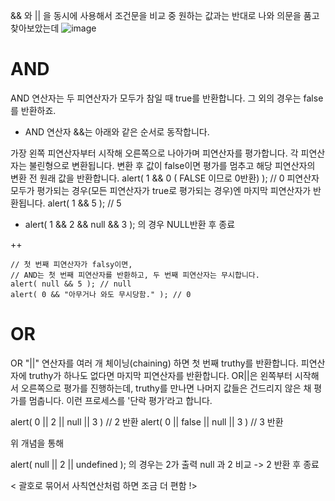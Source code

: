 && 와 || 을 동시에 사용해서 조건문을 비교 중 원하는 값과는 반대로 나와 의문을 품고 찾아보았는데 
![image](https://user-images.githubusercontent.com/97571604/194259220-5c48f6fe-4fbd-445f-b191-f7c2a7f76726.png) 

# AND
 AND 연산자는 두 피연산자가 모두가 참일 때 true를 반환합니다. 그 외의 경우는 false를 반환하죠.
- AND 연산자 &&는 아래와 같은 순서로 동작합니다.

가장 왼쪽 피연산자부터 시작해 오른쪽으로 나아가며 피연산자를 평가합니다.
각 피연산자는 불린형으로 변환됩니다. 변환 후 값이 false이면 평가를 멈추고 해당 피연산자의 변환 전 원래 값을 반환합니다. alert( 1 && 0 ( FALSE 이므로 0반환) ); // 0 
피연산자 모두가 평가되는 경우(모든 피연산자가 true로 평가되는 경우)엔 마지막 피연산자가 반환됩니다. alert( 1 && 5 ); // 5

- alert( 1 && 2 && null && 3 ); 의 경우 NULL반환 후 종료

++ 
```
// 첫 번째 피연산자가 falsy이면,
// AND는 첫 번째 피연산자를 반환하고, 두 번째 피연산자는 무시합니다.
alert( null && 5 ); // null
alert( 0 && "아무거나 와도 무시당함." ); // 0
```

# OR
OR "||" 연산자를 여러 개 체이닝(chaining) 하면 첫 번째 truthy를 반환합니다. 피연산자에 truthy가 하나도 없다면 마지막 피연산자를 반환합니다.
OR||은 왼쪽부터 시작해서 오른쪽으로 평가를 진행하는데, truthy를 만나면 나머지 값들은 건드리지 않은 채 평가를 멈춥니다. 이런 프로세스를 '단락 평가’라고 합니다.

 alert( 0 || 2 || null || 3 ) // 2 반환
  alert( 0 || false || null || 3 ) // 3 반환


위 개념을 통해 

alert( null || 2 || undefined ); 의 경우는  2가 출력   null 과 2 비교 -> 2 반환 후 종료




 < 괄호로 묶어서 사칙연산처럼 하면 조금 더 편함 !>
